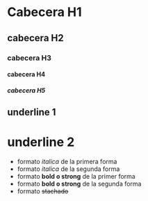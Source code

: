 # Cabecera H1
## cabecera H2
### cabecera H3
#### cabecera H4
##### cabecera H5

underline 1
-------------
underline 2
=============

- formato *italica* de la primera forma
- formato _italica_ de la segunda forma
- formato **bold o strong** de la primer forma
- formato __bold o strong__ de la segunda forma
- formato ~~stachado~~
 
